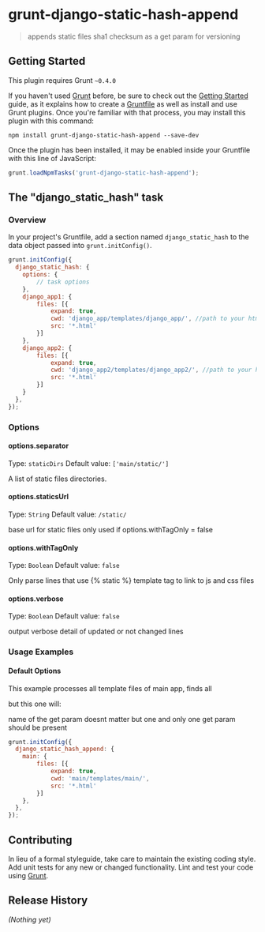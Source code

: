 # grunt-django-static-hash-append

> appends static files sha1 checksum as a get param for versioning

## Getting Started
This plugin requires Grunt `~0.4.0`

If you haven't used [Grunt](http://gruntjs.com/) before, be sure to check out the [Getting Started](http://gruntjs.com/getting-started) guide, as it explains how to create a [Gruntfile](http://gruntjs.com/sample-gruntfile) as well as install and use Grunt plugins. Once you're familiar with that process, you may install this plugin with this command:

```shell
npm install grunt-django-static-hash-append --save-dev
```

Once the plugin has been installed, it may be enabled inside your Gruntfile with this line of JavaScript:

```js
grunt.loadNpmTasks('grunt-django-static-hash-append');
```

## The "django_static_hash" task

### Overview
In your project's Gruntfile, add a section named `django_static_hash` to the data object passed into `grunt.initConfig()`.

```js
grunt.initConfig({
  django_static_hash: {
    options: {
        // task options
    },
    django_app1: {
        files: [{
            expand: true,
            cwd: 'django_app/templates/django_app/', //path to your html files
            src: '*.html'
        }]
    },
    django_app2: {
        files: [{
            expand: true,
            cwd: 'django_app2/templates/django_app2/', //path to your html files
            src: '*.html'
        }]
    }
  },
});
```

### Options

#### options.separator
Type: `staticDirs`
Default value: `['main/static/']`

A list of static files directories.

#### options.staticsUrl
Type: `String`
Default value: `/static/`

base url for static files 
only used if options.withTagOnly = false

#### options.withTagOnly
Type: `Boolean`
Default value: `false`

Only parse lines that use {% static %} template tag to link to js and css files

#### options.verbose
Type: `Boolean`
Default value: `false`

output verbose detail of updated or not changed lines

### Usage Examples

#### Default Options
This example processes all template files of main app, finds all <script> and <link> tags including js or css files, computes hash of the js or css file appends it to static file url as a get param
please notice that you should add a get param to the lines that you want to be updated
for example this line wont get updated:
<script src="{% static '_js/jquery-1.11.1.min.js' %}" type="text/javascript"></script>

but this one will:
<script src="{% static '_js/main.min.js' %}?v=whatever" type="text/javascript"></script>

name of the get param doesnt matter but one and only one get param should be present

```js
grunt.initConfig({
  django_static_hash_append: {
    main: {
        files: [{
            expand: true,
            cwd: 'main/templates/main/',
            src: '*.html'
        }]
    },
  },
});
```

## Contributing
In lieu of a formal styleguide, take care to maintain the existing coding style. Add unit tests for any new or changed functionality. Lint and test your code using [Grunt](http://gruntjs.com/).

## Release History
_(Nothing yet)_
